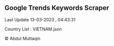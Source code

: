 

## Google Trends Keywords Scraper 
 
Last Update 13-03-2023 , 04:43:31

Country List :
VIETNAM.json



© Abdul Muttaqin 
